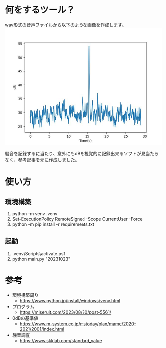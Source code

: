 # 何をするツール？
wav形式の音声ファイルから以下のような画像を作成します。
![sample image](sample.jpg) 

騒音を記録するに当たり、意外にもdBを視覚的に記録出来るソフトが見当たらなく、参考記事を元に作成しました。

# 使い方
## 環境構築
1. python -m venv .venv
1. Set-ExecutionPolicy RemoteSigned -Scope CurrentUser -Force
1. python -m pip install -r requirements.txt

## 起動
1. .venv\Scripts\activate.ps1
1. python main.py "20231023"

# 参考
- 環境構築周り
  - https://www.python.jp/install/windows/venv.html
- プログラム
  - https://miseruit.com/2023/08/30/post-5561/
- 0dBの基準値
  - https://www.m-system.co.jp/mstoday/plan/mame/2020-2021/2001/index.html
- 騒音調査
  - https://www.skklab.com/standard_value
